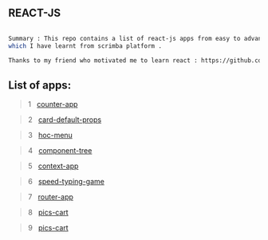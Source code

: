 ## REACT-JS 

```sh

Summary : This repo contains a list of react-js apps from easy to advanced 
which I have learnt from scrimba platform .

Thanks to my friend who motivated me to learn react : https://github.com/SandeepGamot
````

## List of apps:

> 1 &nbsp; [counter-app](https://github.com/NishantGhanate/react-learning/tree/main/counter-app)

> 2 &nbsp; [card-default-props](https://github.com/NishantGhanate/react-learning/tree/main/card-default-prop)

> 3 &nbsp; [hoc-menu](https://github.com/NishantGhanate/react-learning/tree/main/hoc-menu)

> 4 &nbsp; [component-tree](https://github.com/NishantGhanate/react-learning/tree/main/component-tree)

> 5 &nbsp; [context-app](https://github.com/NishantGhanate/react-learning/tree/main/context-app)

> 6 &nbsp; [speed-typing-game](https://github.com/NishantGhanate/react-learning/tree/main/speed-typing-game)

> 7 &nbsp; [router-app](https://github.com/NishantGhanate/react-learning/tree/main/router-app)

> 8 &nbsp; [pics-cart](https://github.com/NishantGhanate/react-learning/tree/main/pics-cart)

> 9 &nbsp; [pics-cart](https://github.com/NishantGhanate/react-learning/tree/main/todo-list)